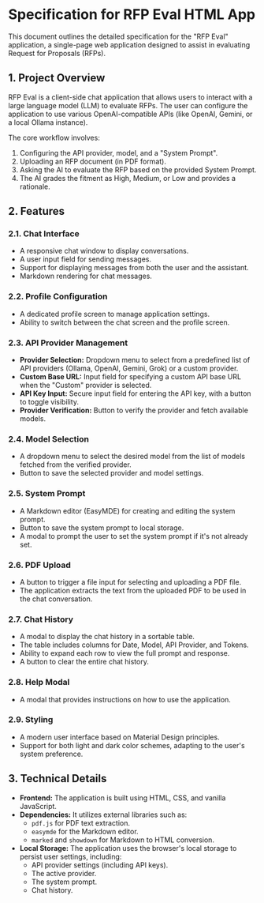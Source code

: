 # Specification for RFP Eval HTML App

This document outlines the detailed specification for the "RFP Eval" application, a single-page web application designed to assist in evaluating Request for Proposals (RFPs).

## 1. Project Overview

RFP Eval is a client-side chat application that allows users to interact with a large language model (LLM) to evaluate RFPs. The user can configure the application to use various OpenAI-compatible APIs (like OpenAI, Gemini, or a local Ollama instance).

The core workflow involves:
1.  Configuring the API provider, model, and a "System Prompt".
2.  Uploading an RFP document (in PDF format).
3.  Asking the AI to evaluate the RFP based on the provided System Prompt.
4.  The AI grades the fitment as High, Medium, or Low and provides a rationale.

## 2. Features

### 2.1. Chat Interface
- A responsive chat window to display conversations.
- A user input field for sending messages.
- Support for displaying messages from both the user and the assistant.
- Markdown rendering for chat messages.

### 2.2. Profile Configuration
- A dedicated profile screen to manage application settings.
- Ability to switch between the chat screen and the profile screen.

### 2.3. API Provider Management
- **Provider Selection:** Dropdown menu to select from a predefined list of API providers (Ollama, OpenAI, Gemini, Grok) or a custom provider.
- **Custom Base URL:** Input field for specifying a custom API base URL when the "Custom" provider is selected.
- **API Key Input:** Secure input field for entering the API key, with a button to toggle visibility.
- **Provider Verification:** Button to verify the provider and fetch available models.

### 2.4. Model Selection
- A dropdown menu to select the desired model from the list of models fetched from the verified provider.
- Button to save the selected provider and model settings.

### 2.5. System Prompt
- A Markdown editor (EasyMDE) for creating and editing the system prompt.
- Button to save the system prompt to local storage.
- A modal to prompt the user to set the system prompt if it's not already set.

### 2.6. PDF Upload
- A button to trigger a file input for selecting and uploading a PDF file.
- The application extracts the text from the uploaded PDF to be used in the chat conversation.

### 2.7. Chat History
- A modal to display the chat history in a sortable table.
- The table includes columns for Date, Model, API Provider, and Tokens.
- Ability to expand each row to view the full prompt and response.
- A button to clear the entire chat history.

### 2.8. Help Modal
- A modal that provides instructions on how to use the application.

### 2.9. Styling
- A modern user interface based on Material Design principles.
- Support for both light and dark color schemes, adapting to the user's system preference.

## 3. Technical Details

- **Frontend:** The application is built using HTML, CSS, and vanilla JavaScript.
- **Dependencies:** It utilizes external libraries such as:
    - `pdf.js` for PDF text extraction.
    - `easymde` for the Markdown editor.
    - `marked` and `showdown` for Markdown to HTML conversion.
- **Local Storage:** The application uses the browser's local storage to persist user settings, including:
    - API provider settings (including API keys).
    - The active provider.
    - The system prompt.
    - Chat history.
